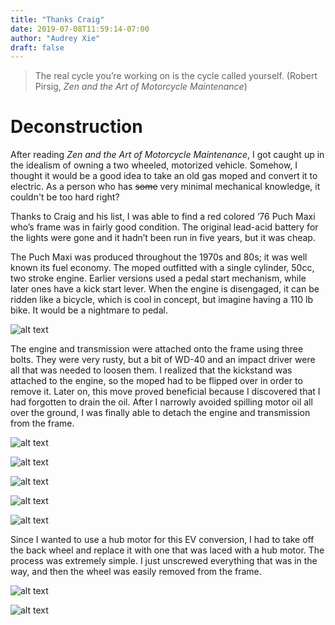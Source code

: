 ```yaml
---
title: "Thanks Craig"
date: 2019-07-08T11:59:14-07:00
author: "Audrey Xie"
draft: false
---
```

> The real cycle you’re working on is the cycle called yourself. (Robert Pirsig, *Zen and the Art of Motorcycle Maintenance*)

<!--more-->

# Deconstruction
After reading *Zen and the Art of Motorcycle Maintenance*, I got caught up in the idealism of owning a two wheeled, motorized vehicle. Somehow, I thought it would be a good idea to take an old gas moped and convert it to electric. As a person who has ~~some~~ very minimal mechanical knowledge, it couldn't be too hard right? 

Thanks to Craig and his list, I was able to find a red colored ‘76 Puch Maxi who’s frame was in fairly good condition. The original lead-acid battery for the lights were gone and it hadn’t been run in five years, but it was cheap. 

The Puch Maxi was produced throughout the 1970s and 80s; it was well known its fuel economy. The moped outfitted with a single cylinder, 50cc, two stroke engine. Earlier versions used a pedal start mechanism, while later ones have a kick start lever. When the engine is disengaged, it can be ridden like a bicycle, which is cool in concept, but imagine having a 110 lb bike. It would be a nightmare to pedal.

![alt text](/images/IMG_3384.JPG)

The engine and transmission were attached onto the frame using three bolts. They were very rusty, but a bit of WD-40 and an impact driver were all that was needed to loosen them. I realized that the kickstand was attached to the engine, so the moped had to be flipped over in order to remove it. Later on, this move proved beneficial because I discovered that I had forgotten to drain the oil. After I narrowly avoided spilling motor oil all over the ground, I was finally able to detach the engine and transmission from the frame.

![alt text](/images/IMG_3388.JPG)

![alt text](/images/IMG_3395.JPG)

![alt text](/images/IMG_3398.JPG)

![alt text](/images/IMG_3400.JPG)

![alt text](/images/IMG_3413.JPG)

Since I wanted to use a hub motor for this EV conversion, I had to take off the back wheel and replace it with one that was laced with a hub motor. The process was extremely simple. I just unscrewed everything that was in the way, and then the wheel was easily removed from the frame.

![alt text](/images/IMG_3401.JPG)

![alt text](/images/IMG_3402.JPG)